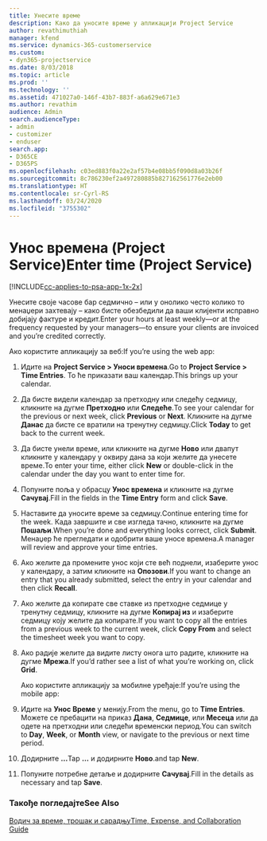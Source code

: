 ```yaml
---
title: Унесите време
description: Како да уносите време у апликацији Project Service
author: revathimuthiah
manager: kfend
ms.service: dynamics-365-customerservice
ms.custom:
- dyn365-projectservice
ms.date: 8/03/2018
ms.topic: article
ms.prod: ''
ms.technology: ''
ms.assetid: 471027a0-146f-43b7-883f-a6a629e671e3
ms.author: revathim
audience: Admin
search.audienceType:
- admin
- customizer
- enduser
search.app:
- D365CE
- D365PS
ms.openlocfilehash: c03ed883f0a22e2af57b4e08bb5f090d8a03b26f
ms.sourcegitcommit: 8c786230ef2a497280885b827162561776e2eb00
ms.translationtype: HT
ms.contentlocale: sr-Cyrl-RS
ms.lasthandoff: 03/24/2020
ms.locfileid: "3755302"
---
```

# <a name="enter-time-project-service"></a><span data-ttu-id="da192-103">Унос времена (Project Service)</span><span class="sxs-lookup"><span data-stu-id="da192-103">Enter time (Project Service)</span></span>

[!INCLUDE[cc-applies-to-psa-app-1x-2x](../includes/cc-applies-to-psa-app-1x-2x.md)]

<span data-ttu-id="da192-104">Унесите своје часове бар седмично – или у онолико често колико то менаџери захтевају – како бисте обезбедили да ваши клијенти исправно добијају фактуре и кредит.</span><span class="sxs-lookup"><span data-stu-id="da192-104">Enter your hours at least weekly—or at the frequency requested by your managers—to ensure your clients are invoiced and you’re credited correctly.</span></span>  
  
 <span data-ttu-id="da192-105">Ако користите апликацију за веб:</span><span class="sxs-lookup"><span data-stu-id="da192-105">If you’re using the web app:</span></span>  
  
1. <span data-ttu-id="da192-106">Идите на **Project Service > Уноси времена**.</span><span class="sxs-lookup"><span data-stu-id="da192-106">Go to **Project Service > Time Entries**.</span></span> <span data-ttu-id="da192-107">То ће приказати ваш календар.</span><span class="sxs-lookup"><span data-stu-id="da192-107">This brings up your calendar.</span></span>  
  
2. <span data-ttu-id="da192-108">Да бисте видели календар за претходну или следећу седмицу, кликните на дугме **Претходно** или **Следеће**.</span><span class="sxs-lookup"><span data-stu-id="da192-108">To see your calendar for the previous or next week, click **Previous** or **Next**.</span></span> <span data-ttu-id="da192-109">Кликните на дугме **Данас** да бисте се вратили на тренутну седмицу.</span><span class="sxs-lookup"><span data-stu-id="da192-109">Click **Today** to get back to the current week.</span></span>  
  
3. <span data-ttu-id="da192-110">Да бисте унели време, или кликните на дугме **Ново** или двапут кликните у календару у оквиру дана за који желите да унесете време.</span><span class="sxs-lookup"><span data-stu-id="da192-110">To enter your time, either click **New** or double-click in the calendar under the day you want to enter time for.</span></span>  
  
4. <span data-ttu-id="da192-111">Попуните поља у обрасцу **Унос времена** и кликните на дугме **Сачувај**.</span><span class="sxs-lookup"><span data-stu-id="da192-111">Fill in the fields in the **Time Entry** form and click **Save**.</span></span>  
  
5. <span data-ttu-id="da192-112">Наставите да уносите време за седмицу.</span><span class="sxs-lookup"><span data-stu-id="da192-112">Continue entering time for the week.</span></span> <span data-ttu-id="da192-113">Када завршите и све изгледа тачно, кликните на дугме **Пошаљи**.</span><span class="sxs-lookup"><span data-stu-id="da192-113">When you’re done and everything looks correct, click **Submit**.</span></span> <span data-ttu-id="da192-114">Менаџер ће прегледати и одобрити ваше уносе времена.</span><span class="sxs-lookup"><span data-stu-id="da192-114">A manager will review and approve your time entries.</span></span>  
  
6. <span data-ttu-id="da192-115">Ако желите да промените унос који сте већ поднели, изаберите унос у календару, а затим кликните на **Опозови**.</span><span class="sxs-lookup"><span data-stu-id="da192-115">If you want to change an entry that you already submitted, select the entry in your calendar and then click **Recall**.</span></span>  
  
7. <span data-ttu-id="da192-116">Ако желите да копирате све ставке из претходне седмице у тренутну седмицу, кликните на дугме **Копирај из** и изаберите седмицу коју желите да копирате.</span><span class="sxs-lookup"><span data-stu-id="da192-116">If you want to copy all the entries from a previous week to the current week, click **Copy From** and select the timesheet week you want to copy.</span></span>  
  
8. <span data-ttu-id="da192-117">Ако радије желите да видите листу онога што радите, кликните на дугме **Мрежа**.</span><span class="sxs-lookup"><span data-stu-id="da192-117">If you’d rather see a list of what you’re working on, click **Grid**.</span></span>  
  
   <span data-ttu-id="da192-118">Ако користите апликацију за мобилне уређаје:</span><span class="sxs-lookup"><span data-stu-id="da192-118">If you’re using the mobile app:</span></span>  
  
9. <span data-ttu-id="da192-119">Идите на **Унос Време** у менију.</span><span class="sxs-lookup"><span data-stu-id="da192-119">From the menu, go to **Time Entries**.</span></span>     <span data-ttu-id="da192-120">Можете се пребацити на приказ **Дана**, **Седмице**, или **Месеца** или да одете на претходни или следећи временски период.</span><span class="sxs-lookup"><span data-stu-id="da192-120">You can switch to **Day**, **Week**, or **Month** view, or navigate to the previous or next time period.</span></span>  
  
10. <span data-ttu-id="da192-121">Додирните **…**</span><span class="sxs-lookup"><span data-stu-id="da192-121">Tap **…**</span></span> <span data-ttu-id="da192-122">и додирните **Ново**.</span><span class="sxs-lookup"><span data-stu-id="da192-122">and tap **New**.</span></span>  
  
11. <span data-ttu-id="da192-123">Попуните потребне детаље и додирните **Сачувај**.</span><span class="sxs-lookup"><span data-stu-id="da192-123">Fill in the details as necessary and tap **Save**.</span></span>  
  
### <a name="see-also"></a><span data-ttu-id="da192-124">Такође погледајте</span><span class="sxs-lookup"><span data-stu-id="da192-124">See Also</span></span>  
 [<span data-ttu-id="da192-125">Водич за време, трошак и сарадњу</span><span class="sxs-lookup"><span data-stu-id="da192-125">Time, Expense, and Collaboration Guide</span></span>](../project-service/time-expense-collaboration-guide.md)
